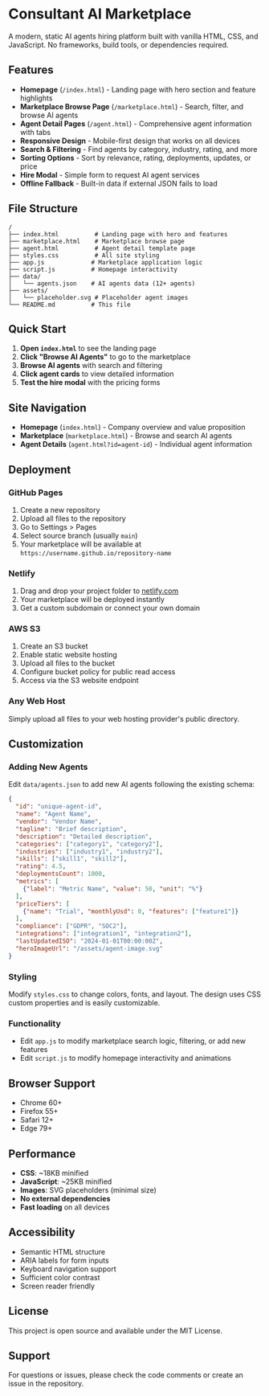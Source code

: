 # Consultant AI Marketplace

A modern, static AI agents hiring platform built with vanilla HTML, CSS, and JavaScript. No frameworks, build tools, or dependencies required.

## Features

- **Homepage** (`/index.html`) - Landing page with hero section and feature highlights
- **Marketplace Browse Page** (`/marketplace.html`) - Search, filter, and browse AI agents
- **Agent Detail Pages** (`/agent.html`) - Comprehensive agent information with tabs
- **Responsive Design** - Mobile-first design that works on all devices
- **Search & Filtering** - Find agents by category, industry, rating, and more
- **Sorting Options** - Sort by relevance, rating, deployments, updates, or price
- **Hire Modal** - Simple form to request AI agent services
- **Offline Fallback** - Built-in data if external JSON fails to load

## File Structure

```
/
├── index.html          # Landing page with hero and features
├── marketplace.html    # Marketplace browse page
├── agent.html          # Agent detail template page
├── styles.css          # All site styling
├── app.js             # Marketplace application logic
├── script.js          # Homepage interactivity
├── data/
│   └── agents.json    # AI agents data (12+ agents)
├── assets/
│   └── placeholder.svg # Placeholder agent images
└── README.md          # This file
```

## Quick Start

1. **Open `index.html`** to see the landing page
2. **Click "Browse AI Agents"** to go to the marketplace
3. **Browse AI agents** with search and filtering
4. **Click agent cards** to view detailed information
5. **Test the hire modal** with the pricing forms

## Site Navigation

- **Homepage** (`index.html`) - Company overview and value proposition
- **Marketplace** (`marketplace.html`) - Browse and search AI agents
- **Agent Details** (`agent.html?id=agent-id`) - Individual agent information

## Deployment

### GitHub Pages
1. Create a new repository
2. Upload all files to the repository
3. Go to Settings > Pages
4. Select source branch (usually `main`)
5. Your marketplace will be available at `https://username.github.io/repository-name`

### Netlify
1. Drag and drop your project folder to [netlify.com](https://netlify.com)
2. Your marketplace will be deployed instantly
3. Get a custom subdomain or connect your own domain

### AWS S3
1. Create an S3 bucket
2. Enable static website hosting
3. Upload all files to the bucket
4. Configure bucket policy for public read access
5. Access via the S3 website endpoint

### Any Web Host
Simply upload all files to your web hosting provider's public directory.

## Customization

### Adding New Agents
Edit `data/agents.json` to add new AI agents following the existing schema:

```json
{
  "id": "unique-agent-id",
  "name": "Agent Name",
  "vendor": "Vendor Name",
  "tagline": "Brief description",
  "description": "Detailed description",
  "categories": ["category1", "category2"],
  "industries": ["industry1", "industry2"],
  "skills": ["skill1", "skill2"],
  "rating": 4.5,
  "deploymentsCount": 1000,
  "metrics": [
    {"label": "Metric Name", "value": 50, "unit": "%"}
  ],
  "priceTiers": [
    {"name": "Trial", "monthlyUsd": 0, "features": ["feature1"]}
  ],
  "compliance": ["GDPR", "SOC2"],
  "integrations": ["integration1", "integration2"],
  "lastUpdatedISO": "2024-01-01T00:00:00Z",
  "heroImageUrl": "/assets/agent-image.svg"
}
```

### Styling
Modify `styles.css` to change colors, fonts, and layout. The design uses CSS custom properties and is easily customizable.

### Functionality
- Edit `app.js` to modify marketplace search logic, filtering, or add new features
- Edit `script.js` to modify homepage interactivity and animations

## Browser Support

- Chrome 60+
- Firefox 55+
- Safari 12+
- Edge 79+

## Performance

- **CSS**: ~18KB minified
- **JavaScript**: ~25KB minified
- **Images**: SVG placeholders (minimal size)
- **No external dependencies**
- **Fast loading** on all devices

## Accessibility

- Semantic HTML structure
- ARIA labels for form inputs
- Keyboard navigation support
- Sufficient color contrast
- Screen reader friendly

## License

This project is open source and available under the MIT License.

## Support

For questions or issues, please check the code comments or create an issue in the repository.
